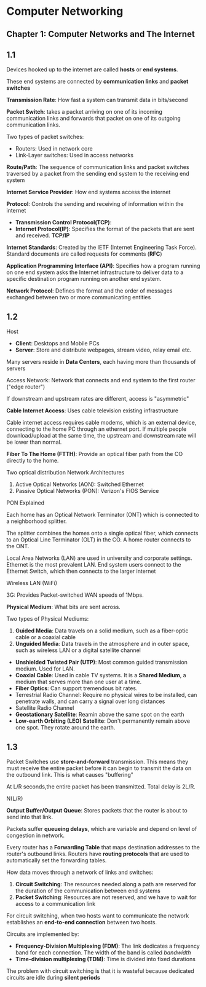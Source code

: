 # Computer Networking

## Chapter 1: Computer Networks and The Internet

## 1.1

Devices hooked up to the internet are called **hosts** or **end systems**. 

These end systems are connected by **communication links** and **packet switches**

**Transmission Rate**: How fast a system can transmit data in bits/second

**Packet Switch**: takes a packet arriving on one of its incoming communication
links and forwards that packet on one of its outgoing communication links. 

Two types of packet switches:

* Routers: Used in network core
* Link-Layer switches: Used in access networks 

**Route/Path**: The sequence of communication links and packet switches traversed by a packet from
the sending end system to the receiving end system

**Internet Service Provider**: How end systems access the internet

**Protocol**: Controls the sending and receiving of information within the internet

* **Transmission Control Protocol(TCP)**:
* **Internet Protocol(IP)**: Specifies the format of the packets that are sent and received. **TCP/IP**

**Internet Standards**: Created by the IETF (Internet Engineering Task Force). Standard documents are called requests for comments (**RFC**)

**Application Programming Interface (API)**: Specifies how a program running on one end system asks
the Internet infrastructure to deliver data to a specific destination program running on another end system. 

**Network Protocol**: Defines the format and the order of messages exchanged between
two or more communicating entities

## 1.2

Host

* **Client**: Desktops and Mobile PCs
* **Server**: Store and distribute webpages, stream video, relay email etc. 

Many servers reside in **Data Centers**, each having more than thousands of servers

Access Network: Network that connects and end system to the first router ("edge router")

If downstream and upstream rates are different, access is "asymmetric"

**Cable Internet Access**: Uses cable television existing infrastructure

Cable internet access requires cable modems, which is an external device, connecting to the home PC through an ethernet port. If multiple people download/upload at the same time, the upstream and downstream rate will be lower than normal. 

**Fiber To The Home (FTTH)**: Provide an optical fiber path from the CO directly to the home. 

Two optical distribution Network Architectures

1. Active Optical Networks (AON): Switched Ethernet
2. Passive Optical Networks (PON): Verizon's FIOS Service

PON Explained

Each home has an Optical Network Terminator (ONT) which is connected to a neighborhood splitter. 

The splitter combines the homes onto a single optical fiber, which connects to an Optical Line Terminator (OLT) in the CO. A home router connects to the ONT. 

Local Area Networks (LAN) are used in university and corporate settings. Ethernet is the most prevalent LAN. End system users connect to the Ethernet Switch, which then connects to the larger internet

Wireless LAN (WiFi)

3G: Provides Packet-switched WAN speeds of 1Mbps. 

**Physical Medium**: What bits are sent across. 

Two types of Physical Mediums:

1. **Guided Media**: Data travels on a solid medium, such as a fiber-optic cable or a coaxial cable
2. **Unguided Media**: Data travels in the atmosphere and in outer space, such as wireless LAN or a digital satellite channel

* **Unshielded Twisted Pair (UTP)**: Most common guided transmission medium. Used for LAN. 
* **Coaxial Cable**: Used in cable TV systems. It is a **Shared Medium**, a medium that serves more than one user at a time. 
* **Fiber Optics**: Can support tremendous bit rates. 
* Terrestrial Radio Channel: Require no physical wires to be installed, can penetrate walls, and can carry a signal over long distances 
* Satellite Radio Channel
*   **Geostationary Satellite**: Reamin above the same spot on the earth
*   **Low-earth Orbiting (LEO) Satellite**: Don't permanently remain above one spot. They rotate around the earth. 

## 1.3

Packet Switches use **store-and-forward** transmission. This means they must receive the entire packet before it can begin to transmit the data on the outbound link. This is what causes "buffering"

At L/R seconds,the entire packet has been transmitted. Total delay is 2L/R. 

N(L/R)

**Output Buffer/Output Queue**: Stores packets that the router is about to send into that link. 

Packets suffer **queueing delays**, which are variable and depend on level of congestion in network. 

Every router has a **Forwarding Table** that maps destination addresses to the router's outbound links. Routers have **routing protocols** that are used to automatically set the forwarding tables. 

How data moves through a network of links and switches:

1. **Circuit Switching**: The resources needed along a path are reserved for the duration of the communication between end systems
2. **Packet Switching**: Resources are not reserved, and we have to wait for access to a communication link

For circuit switching, when two hosts want to communicate the network establishes an **end-to-end connection** between two hosts. 

Circuits are implemented by:
* **Frequency-Division Multiplexing (FDM)**: The link dedicates a frequency band for each connection. The width of the band is called *bandwidth*
* **Time-division multiplexing (TDM)**: Time is divided into fixed durations

The problem with circuit switching is that it is wasteful because dedicated circuits are idle during **silent periods**


